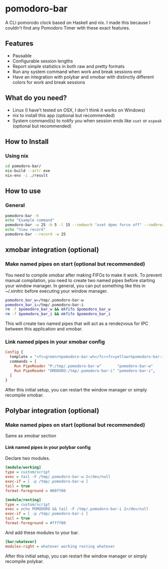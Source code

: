 # pomodoro-bar

A CLI pomorodo clock based on Haskell and nix. I made this because I couldn't find any Pomodoro Timer with these exact features.

## Features

- Pausable
- Configurable session lengths
- Report simple statistics in both raw and pretty formats
- Run any system command when work and break sessions end
- Have an integration with polybar and xmobar with distinctly different colors for work and break sessions

## What do you need?

- Linux (I have't tested on OSX, I don't think it works on Windows)
- nix to install this app (optional but recommended)
- System command(s) to notify you when session ends like `xset` or `espeak` (optional but recommended)

## How to Install

### Using nix

```bash
cd pomodoro-bar/
nix-build --attr exe
nix-env -i ./result
```

## How to use

### General

```bash
pomodoro-bar -h
echo "Example command"
pomodoro-bar -w 25 -b 5 -l 15 --cmdwork "xset dpms force off" --cmdbreak "xset dpms force off" --xmobar
echo "View record"
pomodoro-bar --record -w 25
```

## xmobar integration (optional)

### Make named pipes on start (optional but recommended)

You need to compile xmobar after making FIFOs to make it work. To prevent manual compilation, you need to create two named pipes before starting your window manager. In general, you can put something like this in ~/.xinitrc before executing your window manager.

```bash
pomodoro_bar_w=/tmp/.pomodoro-bar-w
pomodoro_bar_i=/tmp/.pomodoro-bar-i
rm -f $pomodoro_bar_w && mkfifo $pomodoro_bar_w
rm -f $pomodoro_bar_i && mkfifo $pomodoro_bar_i
```

This will create two named pipes that will act as a rendezvous for IPC between this application and xmobar.

### Link named pipes in your xmobar config

```haskell
Config {
  template = "<fc=green>%pomodoro-bar-w%</fc><fc=yellow>%pomodoro-bar-i%</fc>",
  commands = [
    Run PipeReader "P:/tmp/.pomodoro-bar-w"       "pomodoro-bar-w"
    Run PipeReader "OMODORO:/tmp/.pomodoro-bar-i" "pomodoro-bar-i",
  ]
}
```

After this initial setup, you can restart the window manager or simply recompile xmobar.

## Polybar integration (optional)

### Make named pipes on start (optional but recommended)

Same as xmobar section

#### Link named pipes in your polybar config

Declare two modules.

```ini
[module/working]
type = custom/script
exec = tail -F /tmp/.pomodoro-bar-w 2>/dev/null
exec-if = [ -p /tmp/.pomodoro-bar-w ]
tail = true
format-foreground = #00ff00

[module/resting]
type = custom/script
exec = echo POMODORO && tail -F /tmp/.pomodoro-bar-i 2>/dev/null
exec-if = [ -p /tmp/.pomodoro-bar-i ]
tail = true
format-foreground = #ffff00
```

And add these modules to your bar.

```ini
[bar/whatever]
modules-right = whatever working resting whatever
```

After this initial setup, you can restart the window manager or simply recompile polybar.
